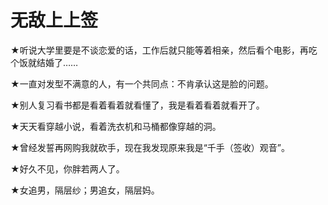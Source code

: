 # 无敌上上签

★听说大学里要是不谈恋爱的话，工作后就只能等着相亲，然后看个电影，再吃个饭就结婚了…… 

★一直对发型不满意的人，有一个共同点：不肯承认这是脸的问题。 

★别人复习看书都是看着看着就看懂了，我是看着看着就看开了。 

★天天看穿越小说，看着洗衣机和马桶都像穿越的洞。 

★曾经发誓再网购我就砍手，现在我发现原来我是“千手（签收）观音”。 

★好久不见，你胖若两人了。 

★女追男，隔层纱；男追女，隔层妈。